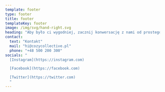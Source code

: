 ```yaml
---
template: footer
type: footer
title: footer
templateKey: footer
image: /img/svg/hand-right.svg
heading: "Aby było ci wygodniej, zacznij konwersację z nami od prostego formularza, po którym bezwłocznie się z Tobą skontaktujemy w sprawie ustalenia dalszczych szczegółów"
contact:
  text: "Kontakt"
  mail: "hi@cozycollective.pl"
  phone: "+48 500 200 300"
socials: "
  [Instagram](https://instagram.com)

  [Facebook](https://facebook.com)

  [Twitter](https://twitter.com)
  "
---
```

